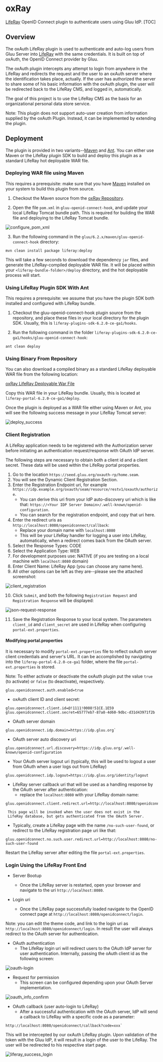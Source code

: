 # oxRay

[LifeRay][liferay] OpenID Connect plugin to authenticate users using
Gluu IdP.
[TOC]

## Overview

The oxAuth LifeRay plugin is used to authenticate and auto-log users
from Gluu Server into [LifeRay][liferay] with the same credentials. It
is built on top of oxAuth, the OpenID Connect provider by Gluu.

The oxAuth plugin intercepts any attempt to login from anywhere in the
LifeRay and redirects the request and the user to an oxAuth server where
the identification takes place, actually. If the user has authorized the
server to share some of his basic information with the oxAuth plugin,
the user will be redirected back to the LifeRay CMS, and logged in,
automatically.

The goal of this project is to use the LifeRay CMS as the basis for an
organizational personal data store service.

Note: This plugin does not support auto-user creation from information
supplied by the oxAuth Plugin. Instead, it can be implemented by
extending the plugin.

## Deployment

The plugin is provided in two variants--[Maven][maven] and [Ant][ant].
You can either use Maven or the LifeRay plugin SDK to build and deploy
this plugin as a standard LifeRay hot deployable WAR file.

### Deploying WAR file using Maven

This requires a prerequisite: make sure that you have [Maven][maven]
installed on your system to build this plugin from source.

1. Checkout the Maven source from the [oxRay Repository][oxray].

2. Open the file `pom.xml` in `gluu-openid-connect-hook`, and update
your local LifeRay Tomcat bundle path. This is required for building the
WAR file and deploying to the LifeRay Tomcat bundle.

![configure_pom_xml](https://raw.githubusercontent.com/GluuFederation/oxRay/master/img/configure_pom_xml.jpg)

3. Run the following command in the `gluu/6.2.x/maven/gluu-openid-connect-hook` 
directory:

```
mvn clean install package liferay:deploy
```

This will take a few seconds to download the dependency `jar` files, and
generate the LifeRay-compiled deployable WAR file. It will be placed
within your `<liferay-bundle-folder>/deploy` directory, and the hot
deployable process will start.

### Using LifeRay Plugin SDK With Ant

This requires a prerequisite: we assume that you have the plugin SDK
both installed and configured with LifeRay bundle.

1. Checkout the gluu-openid-connect-hook plugin source from the
repository, and place these files in your local directory for the plugin
SDK. Usually, this is `liferay-plugins-sdk-6.2.0-ce-ga1/hooks`.

2. Run the following command in the folder `liferay-plugins-sdk-6.2.0-ce-ga1/hooks/gluu-openid-connect-hook`:

```
ant clean deploy
```

### Using Binary From Repository

You can also download a compiled binary as a standard LifeRay deployable
WAR file from the following location:

[oxRay LifeRay Deployable War File](https://github.com/Gluufederation/oxRay/6.2.x/binary/gluu-openid-connect-hook-6.2.0.1.war)

Copy this WAR file in your LifeRay bundle. Usually, this is located at
`liferay-portal-6.2.0-ce-ga1/deploy`.

Once the plugin is deployed as a WAR file either using Maven or Ant, you
will see the following success message in your LifeRay Tomcat server:

![deploy_success](https://raw.githubusercontent.com/GluuFederation/oxRay/master/img/deploy_success.jpg)

### Client Registration

A LifeRay application needs to be registered with the Authorization
server before initiating an authentication request/response with OAuth
IdP server.

The following steps are necessary to obtain both a client id and a
client secret. These data will be used within the LifeRay portal
properties.

1. Go to the location `https://seed.gluu.org/oxauth-rp/home.seam`.
2. You will see the Dynamic Client Registration Section.
3. Enter the Registration Endpoint uri, for example
`https://idp.example.org/oxauth/seam/resource/restv1/oxauth/authorize`.
	* You can derive this uri from your IdP auto-discovery uri which is
like that: `https://<Your IDP Server Domain>/.well-known/openid-configuration`.
	* You can search for the registration endpoint, and copy that uri here.
4. Enter the redirect uris as `http://localhost:8080/openidconnect/callback`:
	* Replace your domain name with `localhost:8080`
	* This will be your LifeRay handler for logging a user into LifeRay,
automatically, when a redirect comes back from the OAuth server.
5. Select the Response Types: CODE
6. Select the Application Type: WEB
7. For development purposes use: NATIVE (if you are testing on a local
machine with `localhost:8080` domain)
8. Enter Client Name: LifeRay App (you can choose any name here).
9. All other options can be left as they are--please see the attached
screenshot:

![client_registration](https://raw.githubusercontent.com/GluuFederation/oxRay/master/img/dynamic_client_registration_screen1.jpg)

10. Click `Submit`, and both the following `Registration Request` and
`Registration Response` will be displayed:

![json-request-response](https://raw.githubusercontent.com/GluuFederation/oxRay/master/img/json-request-response.jpg)

11. Save the Registration Response to your local system. The parameters
`client_id` and `client_secret` are used in LifeRay when configuring
`portal-ext.properties`.

#### Modifying portal.properties

It is necessary to modify `portal-ext.properties` file to reflect oxAuth
server client credentials and server's URL. It can be accomplished by
navigating into the `liferay-portal-6.2.0-ce-ga1` folder, where the file
`portal-ext.properties` is stored.

Note: To either activate or deactivate the oxAuth plugin put the value
`true` (to activate) or `false` (to deactivate), respectively.

```
gluu.openidconnect.auth.enabled=true
```

* oxAuth client ID and client secret:

```
gluu.openidconnect.client.id=@!1111!0008!51CE.1E59
gluu.openidconnect.client.secret=65777eb7-87a8-4d60-9dbc-d31d43971f2b
```

* OAuth server domain

```
gluu.openidconnect.idp.domain=https://idp.gluu.org`
```

* OAuth server auto discovery uri

```
gluu.openidconnect.url.discovery=https://idp.gluu.org/.well-known/openid-configuration
```

* Your OAuth server logout uri (typically, this will be used to logout a
user from OAuth when a user logs out from LifeRay)

```
gluu.openidconnect.idp.logout=https://idp.gluu.org/identity/logout
```

* LifeRay server callback uri that will be used as a handling response
by the OAuth server after authentication:
   * replace the `localhost:8080` with your LifeRay domain name:

```
gluu.openidconnect.client.redirect.url=http://localhost:8080/openidconnect/callback
```
     This page will be invoked when the user does not exist in the
     LifeRay database, but gets authenticated from the OAuth Server.

* Typically, create a LifeRay page with the name `/no-such-user-found`,
  or redirect to the LifeRay registration page uri like that:

```
gluu.openidconnect.no.such.user.redirect.url=http://localhost:8080/no-such-user-found
```

Restart the LifeRay server after editing the file
`portal-ext.properties`.

### Login Using the LifeRay Front End

* Server Bootup
	* Once the LifeRay server is restarted, open your browser and
      navigate to the uri `http://localhost:8080`.

* Login uri
	* Once the LifeRay page successfully loaded navigate to the OpenID
      connect page at `http://localhost:8080/openidconnect/login`.

Note: you can edit the theme code, and link to the login uri as
`http://localhost:8080/openidconnect/login`. In result the user will
always redirect to the OAuth server for authentication.

* OAuth authentication
	* The LifeRay login uri will redirect users to the OAuth IdP server
      for user authentication. Internally, passing the oAuth client id 
      as the following screen:

![oauth-login](https://raw.githubusercontent.com/GluuFederation/oxRay/master/img/oauth_login.jpg)

* Request for permission
	* This screen can be configured depending upon your OAuth Server
      implementation.

![oauth_info_confirm](https://raw.githubusercontent.com/GluuFederation/oxRay/master/img/oauth_info_confirm.jpg)

* OAuth callback (user auto-login to LifeRay)
	* After a successful authentication with the OAuth server, IdP will
send a callback to LifeRay with a specific code as a parameter:

```
http://localhost:8080/openidconnect/callback?code=xxx`
```

This will be intercepted by our oxAuth LifeRay plugin. Upon validation
of the token with the Gluu IdP, it will result in a login of the user to
the LifeRay. The user will be redirected to his respective start page.

![liferay_success_login](https://raw.githubusercontent.com/GluuFederation/oxRay/master/img/liferay_success_login.jpg)

[ant]: https://en.wikipedia.org/wiki/Apache_Ant "Apache Ant, Wikipedia"

[liferay]: https://en.wikipedia.org/wiki/Liferay "LifeRay, Wikipedia"

[maven]: https://en.wikipedia.org/wiki/Apache_Maven "Apache Maven, Wikipedia"

[oxray]: https://github.com/Gluufederation/oxRay/6.2.x/maven "oxRay repository"
